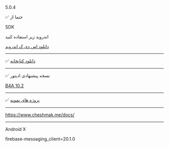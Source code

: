 5.0.4



✅
 حتما از 

 SDK

 اندروید زیر استفاده کنید

[دانلود اس دی ک اندروید](https://www.cheshmak.me/docs/wp-content/uploads/B4A_ANDROID_X_SDK.zip)

---


✅
[دانلود کتابخانه](https://github.com/cheshmak/B4A-EXAMPLES/blob/master/5.0.4/libs/cheshmak_lib_5.0.4_ANDROID_X.zip)
 
---


✅
نسخه پیشنهادی ادیتور

[B4A 10.2](https://www.b4x.com/b4a.html)


---
✅
[پروژه های نمونه](https://github.com/cheshmak/B4A-EXAMPLES/tree/master/5.0.4/Examples)


---
https://www.cheshmak.me/docs/

-------------------------------------------------------
Android X

firebase-messaging_client=20.1.0


